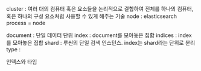 cluster : 여러 대의 컴퓨터 혹은 요소들을 논리적으로 결합하여 전체를 하나의 컴퓨터, 혹은 하나의 구성 요소처럼 사용할 수 있게 해주는 기술
node : elasticsearch process = node

 

document : 단일 데이터 단위
index : document를 모아놓은 집합
indices : index를 모아놓은 집합
shard : 루씬의 단일 검색 인스턴스. index는 shard라는 단위로 분리 
type :

인덱스와 타입
